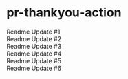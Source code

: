 # pr-thankyou-action

Readme Update #1<br>
Readme Update #2<br>
Readme Update #3<br>
Readme Update #4<br>
Readme Update #5<br>
Readme Update #6<br>
